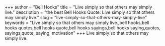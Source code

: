 +++
author = "Bell Hooks"
title = "Live simply so that others may simply live."
description = "the best Bell Hooks Quote: Live simply so that others may simply live."
slug = "live-simply-so-that-others-may-simply-live"
keywords = "Live simply so that others may simply live.,bell hooks,bell hooks quotes,bell hooks quote,bell hooks sayings,bell hooks saying,quotes, sayings,quote, saying, motivation"
+++
Live simply so that others may simply live.
